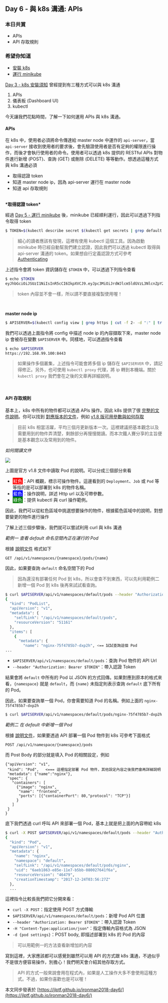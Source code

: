 ## Day 6 - 與 k8s 溝通: APIs

### 本日共賞

* APIs
* API 存取規則

### 希望你知道
* [安裝 k8s](https://ithelp.ithome.com.tw/articles/10192748)
* [運行 minikube](https://ithelp.ithome.com.tw/articles/10193237)

[Day 3 - k8s 安裝須知](https://ithelp.ithome.com.tw/articles/10192448) 曾經提到有三種方式可以與 k8s 溝通

1. APIs
2. 儀表板 (Dashboard UI)
3. kubectl

今天讓我們花點時間，了解一下如何運用 APIs 與 k8s 溝通。

#### APIs

在 k8s 中，使用者必須將命令傳達給 master node 中運作的 `api-server`，當 `api-server` 接收到使用者的要求後，會先驗證使用者是否有足夠的權限進行操作，而後才會執行使用者的命令。使用者可以透過 k8s 提供的 RESTful APIs 對物件進行新增 (POST)、查詢 (GET) 或刪除 (DELETE) 等等動作。想透過這種方式與 k8s 溝通必須

* 取得認證 token
* 知道 master node ip，因為 api-server 運行在 master node
* 知道 api 存取規則

<br/>
<strong>*取得認證 token*</strong>

經過 [Day 5 - 運行 minikube](https://ithelp.ithome.com.tw/articles/10193237) 後，minikube 已經順利運行，因此可以透過下列指令取得 token

```bash
$ TOKEN=$(kubectl describe secret $(kubectl get secrets | grep default | cut -f1 -d ' ') | grep -E '^token' | cut -f2 -d':' | tr -d ' ')
``` 

>細心的讀者應該有發現，這裡有使用 kubectl 這個工具。因為啟動 minikube 時已經自動幫我們建立認證，因此我們可以透過 kubectl 取得與 api-server 溝通的 token。如果想自行定義認證方式可參考 [Authenticating](https://kubernetes.io/docs/admin/authentication/)

上述指令會將 token 資訊儲存在 `$TOKEN` 中，可以透過下列指令查看

```bash
$ echo $TOKEN
eyJhbGciOiJSUzI1NiIsInR5cCI6IkpXVCJ9.eyJpc3MiOiJrdWJlcm5ldGVzL3NlcnZpY2VhY2NvdW50Iiwia3ViZXJuZXRlcy5pby9zZXJ2aWNlYWNjb3VudC9uYW1lc3BhY2UiOiJkZWZhdWx0Iiwia3ViZXJuZXRlcy5pby9zZXJ2aWNlYWNjb3VudC9zZWNyZXQubmFtZSI6ImRlZmF1bHQtdG9rZW4tbGQ5anQiLCJrdWJlcm5ldGVzLmlvL3NlcnZpY2VhY2NvdW50L3NlcnZpY2UtYWNjb3VudC5uYW1lIjoiZGVmYXVsdCIsImt1YmVybmV0ZXMuaW8vc2VydmljZWFjY291bnQvc2VydmljZS1hY2NvdW50LnVpZCI6IjA0ZDc5MzAxLWQwMWMtMTFlNy1hZThkLTA4MDAyNzlhODM3OSIsInN1YiI6InN5c3RlbTpzZXJ2aWNlYWNjb3VudDpkZWZhdWx0OmRlZmF1bHQifQ.qF6kSTdzdBuus4y601u29bbLpWlbw-EooDqRwVFc2k9mZLxN05GagyBYIjORp4QRp9PbK-z_4Si3Nwc4Zii94Wv2XGfmZfm4v8eaZJnD_aX6r6r1dE5f8c8GMMzRQ5F17m0kxA6u62AZ8tCQX62uZLDWYwPT6R0f0IfEh1XZsBGvRsRAlGUcftLL-DIHFzYTazEZm35QnWVP36FaKvyP_Awhlq9OqZRrKTUCux5Mh5Wv_X5vMsf-WwS1E1OFTekg-w5AFKcsLeY5qYq-GkkDg_OlUiqI3H8WZRC2DJzgezQhtiVV5vol_oLTl-__ms-0UaJOB5Fked3Gi1KmZA8FXw
```

> token 內容並不會一樣，所以請不要直接複製使用喔！

<br/>

**master node ip**

```bash
$ APISERVER=$(kubectl config view | grep https | cut -f 2- -d ":" | tr -d " ")
```

我們可以透過上面指令將 config 中描述 node ip 的內容擷取下來，master node ip 會被存在變數 `$APISERVER` 中。同樣地，可以透過指令查看

```bash
$ echo $APISERVER
https://192.168.99.100:8443
```

> 如果操作多個叢集，上述指令可能會將多個 ip 儲存在 `$APISERVER` 中，請記得修正。另外，也可使用 `kubectl proxy` 代理，將 ip 轉到本機端。關於 `kubectl proxy` 我們會在之後的文章再詳細說明。

<br/>

#### API 存取規則

基本上，k8s 中所有的物件都可以透過 APIs 操作。因此 k8s 提供了很 [完整的文件說明](https://kubernetes.io/docs/concepts/overview/kubernetes-api/)。你可以找到 [對應版本的文件](https://kubernetes.io/docs/reference/)，例如 [v1.8 版可用參數與如何存取](https://kubernetes.io/docs/api-reference/v1.8/)

> 目前 k8s 相當活躍，平均三個月更新版本一次。這裡建議把基本觀念以及需要用到的物件弄清楚，剩餘部分再慢慢閱讀。而本次鐵人賽分享的主旨便是基本觀念以及常用到的物件。

*如何閱讀文件*

![](https://ithelp.ithome.com.tw/upload/images/20171224/20107062vqXEHB2NKU.png)

上圖是官方 v1.8 文件中讀取 Pod 的說明。可以分成三個部分來看

* <span style="color:#ffffff;background:red; padding: 2px">紅色</span>：API 概觀，標示可操作物件。這邊看到的 `Deployment`、`Job` 或 `Pod` 等等指的是可以部署到 k8s 的物件名稱。
* <span style="color:#ffffff;background:blue; padding: 2px">藍色</span>：操作說明，詳述 Http url 以及可帶參數。
* <span style="color:#ffffff;background:green; padding: 2px">綠色</span>：提供 kubectl 與 curl 操作範例。

因此，我們可以從紅色區域中挑選想要操作的物件，根據藍色區域中的說明，對想要變更的物件進行操作

了解上述三個步驟後，我們就可以嘗試利用 curl 與 k8s 溝通

*範例一 查看 default 命名空間內正在運行的 Pod*

根據 [說明文件](https://v1-8.docs.kubernetes.io/docs/api-reference/v1.8/#-strong-read-operations-strong--60) 格式如下

```
GET /api/v1/namespaces/{namespace}/pods/{name}
```

因此，如果要查詢 `default` 命名空間下的 Pod

> 因為還沒有部署任何 Pod 到 k8s，所以會查不到東西，可以先利用範例二新增一個 Pod 到 k8s 後再來試試看查詢。

```bash
$ curl $APISERVER/api/v1/namespaces/default/pods --header "Authorization: Bearer $TOKEN" --insecure
{
  "kind": "PodList",
  "apiVersion": "v1",
  "metadata": {
    "selfLink": "/api/v1/namespaces/default/pods",
    "resourceVersion": "51161"
  },
  "items": [
    {
      "metadata": {
        "name": "nginx-75f4785b7-dxp2h", <== 試試查詢這個 Pod
...
```

* `$APISERVER/api/v1/namespaces/default/pods`：查詢 Pod 物件的 API Url
* `--header "Authorization: Bearer $TOKEN"`：帶入認證 Token

結果會將 `default` 中所有的 Pod 以 JSON 的方式回傳。如果對應到原本的格式來看，`{namespace}` 就是 `default`，而 `{name}` 未指定則表示查詢 `default` 底下所有的 Pod。

因此，如果要查詢單一個 Pod，你會需要知道 Pod 的名稱。例如上面的 `nginx-75f4785b7-dxp2h` 

```bash
$ curl $APISERVER/api/v1/namespaces/default/pods/nginx-75f4785b7-dxp2h --header "Authorization: Bearer $TOKEN" --insecure
```

*範例二 在 default 中新增一個 Pod*

根據 [說明文件](https://v1-8.docs.kubernetes.io/docs/api-reference/v1.8/#-strong-write-operations-strong--54)，如果要透過 API 部署一個 Pod 物件到 k8s 可參考下面格式

```
POST /api/v1/namespace/{namespace}/pods
```

而 Post Body 的部分就是填入 Pod 的相關設定，例如

```vim
{"apiVersion": "v1",
 "kind": "Pod",   <=== 這裡指定部署 Pod 物件，其他設定內容之後我們會再詳細說明
 "metadata": {"name":"nginx"},
 "spec": {
   "containers": [
     {"image": "nginx",
      "name": "frontend",
      "ports": [{"containerPort": 80,"protocol": "TCP"}]
     }
   ]
 }
}
```

底下我們透過 curl 呼叫 API 來部署一個 Pod，基本上就是把上面的內容帶給 k8s

```bash
$ curl -X POST $APISERVER/api/v1/namespaces/default/pods --header "Authorization: Bearer $TOKEN" --insecure -H "Content-Type:application/json" -d '{"apiVersion": "v1","kind": "Pod","metadata": {"name":"nginx"},"spec": {"containers": [{"image": "nginx","name": "frontend","ports": [{"containerPort": 80,"protocol": "TCP"}]}]}}'
{
  "kind": "Pod",
  "apiVersion": "v1",
  "metadata": {
    "name": "nginx",
    "namespace": "default",
    "selfLink": "/api/v1/namespaces/default/pods/nginx",
    "uid": "6aeb1863-e85e-11e7-b5bb-080027641f6a",
    "resourceVersion": "46479",
    "creationTimestamp": "2017-12-24T03:56:27Z"
  },
  ...
```

這裡指令比較長我們把它分開來看：

* `curl -X POST`：指定使用 POST 方式傳輸
* `$APISERVER/api/v1/namespaces/default/pods`：新增 Pod API 位置
* `--header "Authorization: Bearer $TOKEN"`：帶入認證 Token
* `-H "Content-Type:application/json"`：指定傳輸內容格式為 JSON
* `-d {pod settings}`：POST body, 即描述部署到 k8s 的 Pod 的內容

> 可以用範例一的方法查看新增加的內容

寫到這裡，大家應該都可以感覺到雖然可以用 API 的方式跟 k8s 溝通，不過似乎不是很方便容易操作，別擔心！我們明天會介紹其他存取方式。

> API 的方式一般來說會用在程式內，如果是人工操作大多不會使用這種方式。不過，如果你喜歡也是可以喔！


本文同步發表於 [https://jlptf.github.io/ironman2018-day6/](https://jlptf.github.io/ironman2018-day6/)